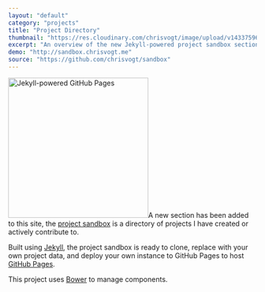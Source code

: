 ```yaml
---
layout: "default"
category: "projects"
title: "Project Directory"
thumbnail: "https://res.cloudinary.com/chrisvogt/image/upload/v1433759656/chrisvogt-me/thumb/sandbox.png"
excerpt: "An overview of the new Jekyll-powered project sandbox section of this website, a directory of projects I have created or contribute to."
demo: "http://sandbox.chrisvogt.me"
source: "https://github.com/chrisvogt/sandbox"
---
```


<img src="https://cdn.rawgit.com/jekyll/jekyll/master/site/img/octojekyll.png" width="284" alt="Jekyll-powered GitHub Pages" class="img pull-right">A new section has been added to this site, the <a href="http://sandbox.chrisvogt.me" title="Project Sandbox on CHRISVOGT.me">project sandbox</a> is a directory of projects I have created or actively contribute to.

Built using <a href="http://jekyllrb.com/" title="Jekyll">Jekyll</a>, the project sandbox is ready to clone, replace with your own project data, and deploy your own instance to GitHub Pages to host <a href="https://pages.github.com/" title="GitHub Pages">GitHub Pages</a>.

This project uses <a href="http://bower.io/" title="Bower">Bower</a> to manage components.
